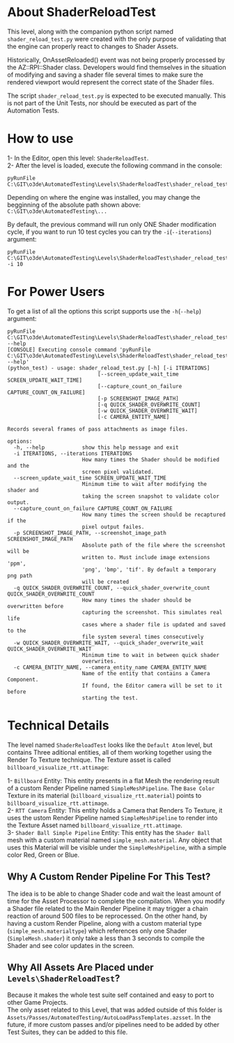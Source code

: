 # About ShaderReloadTest
This level, along with the companion python script named `shader_reload_test.py` were created with the only purpose of validating that the engine can properly react to changes to Shader Assets.  
  
Historically, OnAssetReloaded() event was not being properly processed by the AZ::RPI::Shader class. Developers would find themselves in the situation of modifying and saving a shader file several times to make sure the rendered viewport would represent the correct state of the Shader files.  
  
The script `shader_reload_test.py` is expected to be executed manually. This is not part of the Unit Tests, nor should be executed
as part of the Automation Tests.  
  
# How to use
1- In the Editor, open this level: `ShaderReloadTest`.  
2- After the level is loaded, execute the following command in the console:  
```
pyRunFile C:\GIT\o3de\AutomatedTesting\Levels\ShaderReloadTest\shader_reload_test.py
```
Depending on where the engine was installed, you may change the begginning of the absolute path shown above: `C:\GIT\o3de\AutomatedTesting\...`
  
By default, the previous command will run only ONE Shader modification cycle, if you want to run 10 test cycles you can try the `-i`(`--iterations`) argument:
```
pyRunFile C:\GIT\o3de\AutomatedTesting\Levels\ShaderReloadTest\shader_reload_test.py -i 10
```
  
# For Power Users
To get a list of all the options this script supports use the `-h`(`--help`) argument:  
```
pyRunFile C:\GIT\o3de\AutomatedTesting\Levels\ShaderReloadTest\shader_reload_test.py --help
[CONSOLE] Executing console command 'pyRunFile C:\GIT\o3de\AutomatedTesting\Levels\ShaderReloadTest\shader_reload_test.py --help'
(python_test) - usage: shader_reload_test.py [-h] [-i ITERATIONS]
                             [--screen_update_wait_time SCREEN_UPDATE_WAIT_TIME]
                             [--capture_count_on_failure CAPTURE_COUNT_ON_FAILURE]
                             [-p SCREENSHOT_IMAGE_PATH]
                             [-q QUICK_SHADER_OVERWRITE_COUNT]
                             [-w QUICK_SHADER_OVERWRITE_WAIT]
                             [-c CAMERA_ENTITY_NAME]

Records several frames of pass attachments as image files.

options:
  -h, --help            show this help message and exit
  -i ITERATIONS, --iterations ITERATIONS
                        How many times the Shader should be modified and the
                        screen pixel validated.
  --screen_update_wait_time SCREEN_UPDATE_WAIT_TIME
                        Minimum time to wait after modifying the shader and
                        taking the screen snapshot to validate color output.
  --capture_count_on_failure CAPTURE_COUNT_ON_FAILURE
                        How many times the screen should be recaptured if the
                        pixel output failes.
  -p SCREENSHOT_IMAGE_PATH, --screenshot_image_path SCREENSHOT_IMAGE_PATH
                        Absolute path of the file where the screenshot will be
                        written to. Must include image extensions 'ppm',
                        'png', 'bmp', 'tif'. By default a temporary png path
                        will be created
  -q QUICK_SHADER_OVERWRITE_COUNT, --quick_shader_overwrite_count QUICK_SHADER_OVERWRITE_COUNT
                        How many times the shader should be overwritten before
                        capturing the screenshot. This simulates real life
                        cases where a shader file is updated and saved to the
                        file system several times consecutively
  -w QUICK_SHADER_OVERWRITE_WAIT, --quick_shader_overwrite_wait QUICK_SHADER_OVERWRITE_WAIT
                        Minimum time to wait in between quick shader
                        overwrites.
  -c CAMERA_ENTITY_NAME, --camera_entity_name CAMERA_ENTITY_NAME
                        Name of the entity that contains a Camera Component.
                        If found, the Editor camera will be set to it before
                        starting the test.
```  
  
# Technical Details
The level named `ShaderReloadTest` looks like the `Default Atom` level, but contains Three aditional entities, all of them working together using the Render To Texture technique. The Texture asset is called `billboard_visualize_rtt.attimage`:  

1- `Billboard` Entity: This entity presents in a flat Mesh the rendering result of a custom Render Pipeline named `SimpleMeshPipeline`. The `Base Color` Texture in its material (`billboard_visualize_rtt.material`) points to `billboard_visualize_rtt.attimage`.  
2- `RTT Camera` Entity: This entity holds a Camera that Renders To Texture, it uses the ustom Render Pipeline named `SimpleMeshPipeline` to render into the Texture Asset named `billboard_visualize_rtt.attimage`.  
3- `Shader Ball Simple Pipeline` Entity: This entity has the `Shader Ball` mesh with a custom material named `simple_mesh.material`. Any object that uses this Material will be visible under the  `SimpleMeshPipeline`, with a simple color Red, Green or Blue.  
  
## Why A Custom Render Pipeline For This Test?
The idea is to be able to change Shader code and wait the least amount of time for the Asset Processor to complete the compilation. When you modify a Shader file related to the Main Render Pipeline it may trigger a chain reaction of around 500 files to be reprocessed. On the other hand, by having a custom Render Pipeline, along with a custom material type (`simple_mesh.materialtype`) which references only one Shader (`SimpleMesh.shader`) it only take a less than 3 seconds to compile the Shader and see color updates in the screen.  
  
## Why All Assets Are Placed under `Levels\ShaderReloadTest`?
Because it makes the whole test suite self contained and easy to port to other Game Projects.  
The only asset related to this Level, that was added outside of this folder is `Assets/Passes/AutomatedTesting/AutoLoadPassTemplates.azsset`. In the future, if more custom passes and/or pipelines need to be added by other Test Suites, they can be added to this file.  
